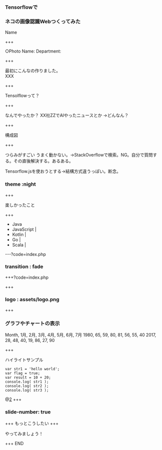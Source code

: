### Tensorflowで
### ネコの画像認識Webつくってみた

Name

+++

○Photo
Name:
Department:

+++

最初にこんなの作りました。  
XXX

+++

Tensolflowって？

+++

なんでやったか？
XX社ZZでAIやったニュースとか
→どんなん？

+++

構成図

+++

つらみがすごい
うまく動かない。→StackOverflowで検索。NG。自分で質問する。その直後解決する。あるある。

Tensorflow.jsを使おうとする→結構方式違うっぽい。断念。

### theme :night
+++

楽しかったこと

+++

- Java
- JavaScript |
- Kotlin |
- Go |
- Scala |

---?code=index.php
### transition : fade
+++?code=index.php

+++

### logo : assets/logo.png

+++

### グラフやチャートの表示
<canvas data-chart="radar">
    Month, 1月, 2月, 3月, 4月, 5月, 6月, 7月
    1980, 65, 59, 80, 81, 56, 55, 40
    2017, 28, 48, 40, 19, 86, 27, 90
</canvas>

+++

ハイライトサンプル
```
var str1 = 'hello world';
var flag = true;
var result = 10 + 20;
console.log( str1 );
console.log( str2 );
console.log( str3 );
```
@[2](flagに「true」を代入)
+++
### slide-number: true
+++
もっとこうしたい
+++

やってみましょう！

+++
END


